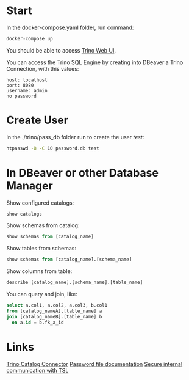 # Start
In the docker-compose.yaml folder, run command:

```bash 
docker-compose up
```

You should be able to access [Trino Web UI](http://localhost:8080).


You can access the Trino SQL Engine by creating into DBeaver a Trino Connection, with this values:
```
host: localhost
port: 8080
username: admin
no password
```


# Create User

In the ./trino/pass_db folder run to create the user _test_:

```bash
htpasswd -B -C 10 password.db test
```



# In DBeaver or other Database Manager

Show configured catalogs:

```sql
show catalogs
```

Show schemas from catalog:
```sql
show schemas from [catalog_name]
```

Show tables from schemas:
```sql
show schemas from [catalog_name].[schema_name]
```

Show columns from table:
```sql
describe [catalog_name].[schema_name].[table_name]
```

You can query and join, like:
```sql
select a.col1, a.col2, a.col3, b.col1
from [catalog_nameA].[table_name] a
join [catalog_nameB].[table_name] b
  on a.id = b.fk_a_id
```




# Links 
[Trino Catalog Connector](https://trino.io/docs/current/connector.html)
[Password file documentation](https://trino.io/docs/current/security/password-file.html)
[Secure internal communication with TSL](https://trino.io/docs/current/security/internal-communication.html)